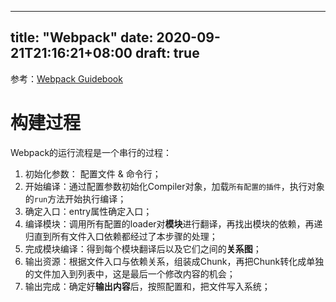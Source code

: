 
---
title: "Webpack"
date: 2020-09-21T21:16:21+08:00
draft: true
---
参考：[Webpack Guidebook](https://tsejx.github.io/webpack-guidebook/principle-analysis/implementation-principle/workflow)

# 构建过程

Webpack的运行流程是一个串行的过程：
1. 初始化参数： 配置文件 & 命令行；                                                   
2. 开始编译：通过配置参数初始化Compiler对象，加载`所有配置的插件`，执行对象的`run`方法开始执行编译；
3. 确定入口：entry属性确定入口；
4. 编译模块：调用所有配置的loader对**模块**进行翻译，再找出模块的依赖，再递归直到所有文件入口依赖都经过了本步骤的处理；
5. 完成模块编译：得到每个模块翻译后以及它们之间的**关系图**；
6. 输出资源：根据文件入口与依赖关系，组装成Chunk，再把Chunk转化成单独的文件加入到列表中，这是最后一个修改内容的机会；
7. 输出完成：确定好**输出内容**后，按照配置和，把文件写入系统；
   